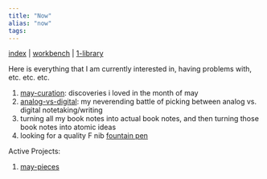 ```yaml
---
title: "Now"
alias: "now"
tags: 
---
```


[index](/.md) | [workbench](_workbench.md) | [1-library](1-library.md)


Here is everything that I am currently interested in, having problems with, etc. etc. etc.

1. [may-curation](may-curation.md): discoveries i loved in the month of may
2. [analog-vs-digital](analog-vs-digital.md): my neverending battle of picking between analog vs. digital notetaking/writing
4. turning all my book notes into actual book notes, and then turning those book notes into atomic ideas
5. looking for a quality F nib [fountain pen](fountain-pens.md)

Active Projects:
1. [may-pieces](may-pieces.md)

